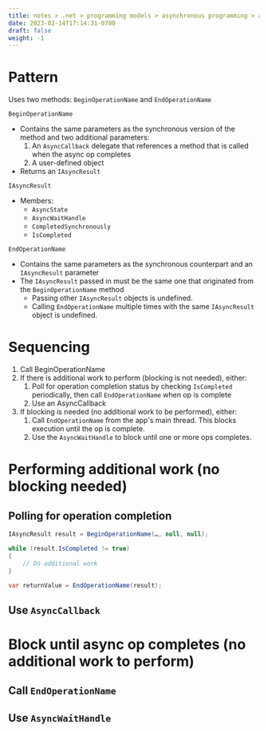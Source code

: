 ```yaml
---
title: notes > .net > programming models > asynchronous programming > asynchronous programming model (APM) (iasyncresult) > overview
date: 2023-02-14T17:14:31-0700
draft: false
weight: -1
---
```

# Pattern
Uses two methods: `BeginOperationName` and `EndOperationName`

`BeginOperationName`
- Contains the same parameters as the synchronous version of the method and two additional parameters:
  1.  An `AsyncCallback` delegate that references a method that is called when the async op completes
  2.  A user-defined object
- Returns an `IAsyncResult`

`IAsyncResult`
- Members:
  - `AsyncState`
  - `AsyncWaitHandle`
  - `CompletedSynchronously`
  - `IsCompleted`

`EndOperationName`
- Contains the same parameters as the synchronous counterpart and an `IAsyncResult` parameter
- The `IAsyncResult` passed in must be the same one that originated from the `BeginOperationName` method
  - Passing other `IAsyncResult` objects is undefined.
  - Calling `EndOperationName` multiple times with the same `IAsyncResult` object is undefined.

# Sequencing
1.  Call BeginOperationName
2.  If there is additional work to perform (blocking is not needed), either:
    1.  Poll for operation completion status by checking `IsCompleted` periodically, then call `EndOperationName` when op is complete
    2.  Use an AsyncCallback
3.  If blocking is needed (no additional work to be performed), either:
    1.  Call `EndOperationName` from the app's main thread. This blocks execution until the op is complete.
    2.  Use the `AsyncWaitHandle` to block until one or more ops completes.

# Performing additional work (no blocking needed)
## Polling for operation completion
```cs
IAsyncResult result = BeginOperationName(…, null, null);

while (result.IsCompleted != true)
{
    // Do additional work
}

var returnValue = EndOperationName(result);
```

## Use `AsyncCallback`

# Block until async op completes (no additional work to perform)
## Call `EndOperationName`

## Use `AsyncWaitHandle`
